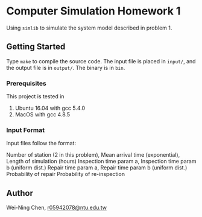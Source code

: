 # Computer Simulation Homework 1

Using `simlib` to simulate the system model described in problem 1.


## Getting Started

Type `make` to compile the source code. The input file is placed in `input/`, and the output file is in `output/`.
The binary is in `bin`.

### Prerequisites

This project is tested in 

1. Ubuntu 16.04 with gcc 5.4.0
2. MacOS with gcc 4.8.5

### Input Format

Input files follow the format:

Number of station (2 in this problem), Mean arrival time (exponential), Length of simulation (hours) 
Inspection time param a, Inspection time param b (uniform dist.)
Repair time param a, Repair time param b (uniform dist.)
Probability of repair 
Probability of re-inspection

## Author

Wei-Ning Chen, r05942078@ntu.edu.tw
